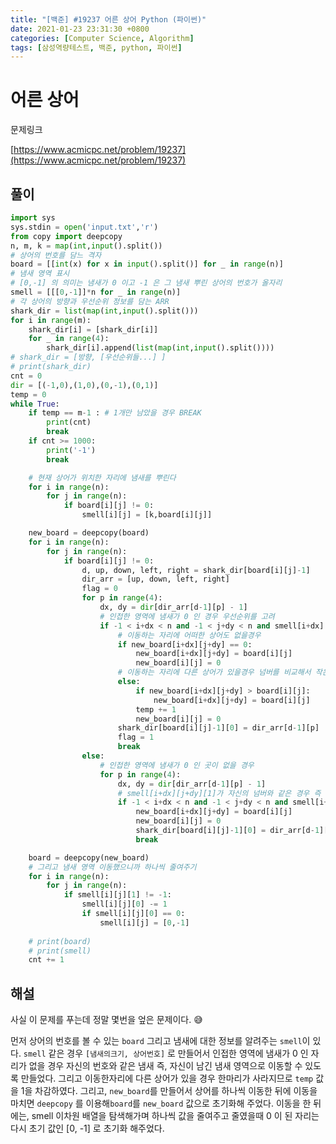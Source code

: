```yaml
---
title: "[백준] #19237 어른 상어 Python (파이썬)"
date: 2021-01-23 23:31:30 +0800
categories: [Computer Science, Algorithm]
tags: [삼성역량테스트, 백준, python, 파이썬]  
---
```


# 어른 상어 

문제링크

[https://www.acmicpc.net/problem/19237](https://www.acmicpc.net/problem/19237)

## 풀이

```python
import sys
sys.stdin = open('input.txt','r')
from copy import deepcopy
n, m, k = map(int,input().split())
# 상어의 번호를 담느 격자
board = [[int(x) for x in input().split()] for _ in range(n)]
# 냄새 영역 표시
# [0,-1] 의 의미는 냄새가 0 이고 -1 은 그 냄새 뿌린 상어의 번호가 올자리
smell = [[[0,-1]]*n for _ in range(n)]
# 각 상어의 방향과 우선순위 정보를 담는 ARR
shark_dir = list(map(int,input().split()))
for i in range(m):
    shark_dir[i] = [shark_dir[i]]
    for _ in range(4):
        shark_dir[i].append(list(map(int,input().split())))
# shark_dir = [방향, [우선순위들...] ]
# print(shark_dir)
cnt = 0
dir = [(-1,0),(1,0),(0,-1),(0,1)]
temp = 0
while True:
    if temp == m-1 : # 1개만 남았을 경우 BREAK
        print(cnt)
        break
    if cnt >= 1000:
        print('-1')
        break

    # 현재 상어가 위치한 자리에 냄새를 뿌린다
    for i in range(n):
        for j in range(n):
            if board[i][j] != 0:
                smell[i][j] = [k,board[i][j]]

    new_board = deepcopy(board)
    for i in range(n):
        for j in range(n):
            if board[i][j] != 0:
                d, up, down, left, right = shark_dir[board[i][j]-1]
                dir_arr = [up, down, left, right]
                flag = 0
                for p in range(4):
                    dx, dy = dir[dir_arr[d-1][p] - 1]
                    # 인접한 영역에 냄새가 0 인 경우 우선순위를 고려
                    if -1 < i+dx < n and -1 < j+dy < n and smell[i+dx][j+dy] == [0,-1]:
                        # 이동하는 자리에 어떠한 상어도 없을경우
                        if new_board[i+dx][j+dy] == 0:
                            new_board[i+dx][j+dy] = board[i][j]
                            new_board[i][j] = 0
                        # 이동하는 자리에 다른 상어가 있을경우 넘버를 비교해서 작은것을 위치시키고 temp 를 +1 시킨다 하나 격자밖으로 쫓아내지니까
                        else:
                            if new_board[i+dx][j+dy] > board[i][j]:
                                new_board[i+dx][j+dy] = board[i][j]
                            temp += 1
                            new_board[i][j] = 0
                        shark_dir[board[i][j]-1][0] = dir_arr[d-1][p]
                        flag = 1
                        break
                else:
                    # 인접한 영역에 냄새가 0 인 곳이 없을 경우
                    for p in range(4):
                        dx, dy = dir[dir_arr[d-1][p] - 1]
                        # smell[i+dx][j+dy][1]가 자신의 넘버와 같은 경우 즉 자기의 냄새인 영역
                        if -1 < i+dx < n and -1 < j+dy < n and smell[i+dx][j+dy][1] == board[i][j]:
                            new_board[i+dx][j+dy] = board[i][j]
                            new_board[i][j] = 0
                            shark_dir[board[i][j]-1][0] = dir_arr[d-1][p]
                            break

    board = deepcopy(new_board)
    # 그리고 냄새 영역 이동했으니까 하나씩 줄여주기
    for i in range(n):
        for j in range(n):
            if smell[i][j][1] != -1:
                smell[i][j][0] -= 1
                if smell[i][j][0] == 0:
                    smell[i][j] = [0,-1]
                            
    # print(board)
    # print(smell)
    cnt += 1
```

## 해설

사실 이 문제를 푸는데 정말 몇번을 엎은 문제이다. 😅

먼저 상어의 번호를 볼 수 있는 `board` 그리고 냄새에 대한 정보를 알려주는 `smell`이 있다. `smell` 같은 경우 `[냄새의크기, 상어번호]` 로 만들어서 인접한 영역에 냄새가 0 인 자리가 없을 경우 자신의 번호와 같은 냄새 즉, 자신이 남긴 냄새 영역으로 이동할 수 있도록 만들었다. 그리고 이동한자리에 다른 상어가 있을 경우 한마리가 사라지므로 `temp` 값을 1을 차감하였다. 그리고, `new_board`를 만들어서 상어를 하나씩 이동한 뒤에 이동을 마치면 `deepcopy` 를 이용해`board`를 `new_board` 값으로 초기화해 주었다. 이동을 한 뒤에는, smell 이차원 배열을 탐색해가며 하나씩 값을 줄여주고 줄였을때 0 이 된 자리는 다시 초기 값인 [0, -1] 로 초기화 해주었다.